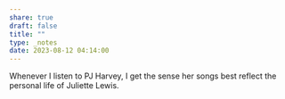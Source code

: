 ```yaml
---
share: true
draft: false
title: ""
type: _notes
date: 2023-08-12 04:14:00
---
```


Whenever I listen to PJ Harvey, I get the sense her songs best reflect the personal life of Juliette Lewis. 

